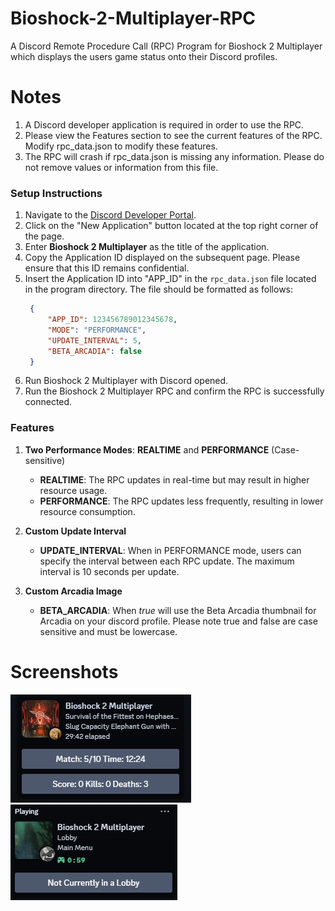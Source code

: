 # Bioshock-2-Multiplayer-RPC

A Discord Remote Procedure Call (RPC) Program for Bioshock 2 Multiplayer which displays the users game status onto their Discord profiles.

# Notes

1. A Discord developer application is required in order to use the RPC.
2. Please view the Features section to see the current features of the RPC. Modify rpc_data.json to modify these features.
3. The RPC will crash if rpc_data.json is missing any information. Please do not remove values or information from this file.

### Setup Instructions

1. Navigate to the [Discord Developer Portal](https://discord.com/developers/applications).
2. Click on the "New Application" button located at the top right corner of the page.
3. Enter **Bioshock 2 Multiplayer** as the title of the application.
4. Copy the Application ID displayed on the subsequent page. Please ensure that this ID remains confidential.
5. Insert the Application ID into "APP_ID" in the `rpc_data.json` file located in the program directory. The file should be formatted as follows:
   ```json
    {
        "APP_ID": 123456789012345678,
        "MODE": "PERFORMANCE",
        "UPDATE_INTERVAL": 5,
        "BETA_ARCADIA": false
    }
   ```
6. Run Bioshock 2 Multiplayer with Discord opened.
7. Run the Bioshock 2 Multiplayer RPC and confirm the RPC is successfully connected.

### Features

1. **Two Performance Modes**: **REALTIME** and **PERFORMANCE** (Case-sensitive)

   - **REALTIME**: The RPC updates in real-time but may result in higher resource usage.
   - **PERFORMANCE**: The RPC updates less frequently, resulting in lower resource consumption.
2. **Custom Update Interval**

   - **UPDATE_INTERVAL**: When in PERFORMANCE mode, users can specify the interval between each RPC update. The maximum interval is 10 seconds per update.
3. **Custom Arcadia Image**
   
   - **BETA_ARCADIA**: When *true* will use the Beta Arcadia thumbnail for Arcadia on your discord profile. Please note true and false are case sensitive and must be lowercase.

# Screenshots

![Discord RPC](screenshots/In-Game.png) ![In Lobby Menu](screenshots/In-Lobby-Menu.png)
